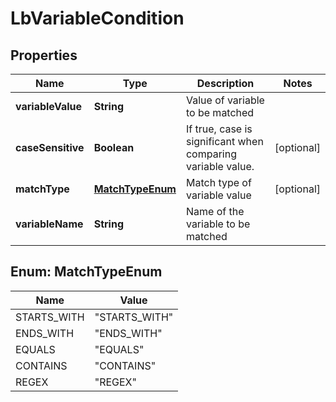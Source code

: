 # LbVariableCondition

## Properties
Name | Type | Description | Notes
------------ | ------------- | ------------- | -------------
**variableValue** | **String** | Value of variable to be matched | 
**caseSensitive** | **Boolean** | If true, case is significant when comparing variable value.  |  [optional]
**matchType** | [**MatchTypeEnum**](#MatchTypeEnum) | Match type of variable value |  [optional]
**variableName** | **String** | Name of the variable to be matched | 

<a name="MatchTypeEnum"></a>
## Enum: MatchTypeEnum
Name | Value
---- | -----
STARTS_WITH | &quot;STARTS_WITH&quot;
ENDS_WITH | &quot;ENDS_WITH&quot;
EQUALS | &quot;EQUALS&quot;
CONTAINS | &quot;CONTAINS&quot;
REGEX | &quot;REGEX&quot;
